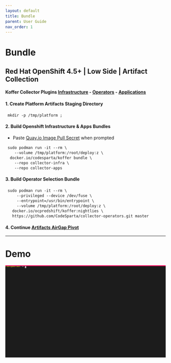 ```yaml
---
layout: default
title: Bundle
parent: User Guide
nav_order: 1
---
```


# Bundle
## Red Hat OpenShift 4.5+ | Low Side | Artifact Collection
#### Koffer Collector Plugins [Infrastructure] - [Operators] - [Applications]   

#### 1. Create Platform Artifacts Staging Directory
```
 mkdir -p /tmp/platform ;
```
#### 2. Build Openshift Infrastructure & Apps Bundles
  - Paste [Quay.io Image Pull Secret] when prompted    
    
```
 sudo podman run -it --rm \
    --volume /tmp/platform:/root/deploy:z \
  docker.io/codesparta/koffer bundle \
    --repo collector-infra \
    --repo collector-apps
```
#### 3. Build Operator Selection Bundle
```
 sudo podman run -it --rm \
     --privileged --device /dev/fuse \
     --entrypoint=/usr/bin/entrypoint \
     --volume /tmp/platform:/root/deploy:z \
   docker.io/ocpredshift/koffer:nightlies \
   https://github.com/CodeSparta/collector-operators.git master
```
    
    
#### 4. Continue [Artifacts AirGap Pivot](./PIVOT.md)

------------------------------------------------------------------------------
# Demo
![bundle](./web/bundle.svg)

[Operators]:https://github.com/CodeSparta/collector-operators
[Applications]:https://github.com/CodeSparta/collector-apps
[Infrastructure]:https://github.com/CodeSparta/collector-infra
[Quay.io Image Pull Secret]:https://cloud.redhat.com/openshift/install/metal/user-provisioned
